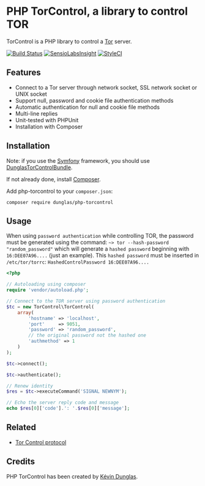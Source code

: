 PHP TorControl, a library to control TOR
========================================

TorControl is a PHP library to control a [Tor](https://www.torproject.org/) server.

[![Build Status](https://travis-ci.org/dunglas/php-torcontrol.png?branch=master)](https://travis-ci.org/dunglas/php-torcontrol)
[![SensioLabsInsight](https://insight.sensiolabs.com/projects/82838db8-eff6-42bb-b4b6-c2d128a62d98/mini.png)](https://insight.sensiolabs.com/projects/82838db8-eff6-42bb-b4b6-c2d128a62d98)
[![StyleCI](https://styleci.io/repos/8382630/shield)](https://styleci.io/repos/8382630)

Features
--------

* Connect to a Tor server through network socket, SSL network socket or UNIX socket
* Support null, password and cookie file authentication methods
* Automatic authentication for null and cookie file methods
* Multi-line replies
* Unit-tested with PHPUnit
* Installation with Composer

Installation
------------

Note: if you use the [Symfony](http://symfony.com) framework, you should use [DunglasTorControlBundle](https://github.com/dunglas/DunglasTorControlBundle).

If not already done, install [Composer](http://getcomposer.org/).

Add php-torcontrol to your `composer.json`:

    composer require dunglas/php-torcontrol

Usage
-----

When using `password authentication` while controlling TOR, the password must be generated using the command:
`~> tor --hash-password "random_password"`
which will generate a `hashed password` beginning with `16:DEE07A96....` (just an example).
This `hashed password` must be inserted in `/etc/tor/torrc`:
`HashedControlPassword 16:DEE07A96....`

```php
<?php

// Autoloading using composer
require 'vendor/autoload.php';

// Connect to the TOR server using password authentication
$tc = new TorControl\TorControl(
    array(
        'hostname' => 'localhost',
        'port'     => 9051,
        'password' => 'random_password',
        // the original password not the hashed one
        'authmethod' => 1
    )
);

$tc->connect();

$tc->authenticate();

// Renew identity
$res = $tc->executeCommand('SIGNAL NEWNYM');

// Echo the server reply code and message
echo $res[0]['code'].': '.$res[0]['message'];
```

Related
-------

* [Tor Control protocol](https://gitweb.torproject.org/torspec.git/tree/control-spec.txt)

Credits
-------

PHP TorControl has been created by [Kévin Dunglas](http://dunglas.fr).
